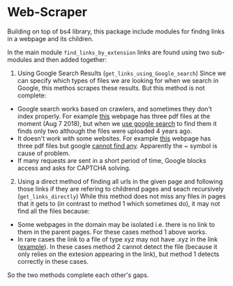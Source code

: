 # Web-Scraper
Building on top of bs4 library, this package include modules for findng links in a webpage and its children.

In the main module `find_links_by_extension` links are found using two sub-modules and then added together:

1. Using Google Search Results (`get_links_using_Google_search`)
Since we can specify which types of files we are looking for when we search in Google, this methos scrapes these results.
But this method is not complete:  
* Google search works based on crawlers, and sometimes they don't index properly. For example [this][1] webpage has three pdf files at the moment (Aug 7 2018), but when we [use google search][2] to find them it finds only two  although the files were uploaded 4 years ago.  
* It doesn't work with some websites. For example [this][3] webpage  has three pdf files but google [cannot find any][4]. Apparently the ~ symbol is cause of problem.  
* If many requests are sent in a short period of time, Google blocks access and asks for CAPTCHA solving.

2. Using a direct method of finding all urls in the given page and following those links if they are refering to childrend pages and seach recursively (`get_links_directly`)
While this method does not miss any files in pages that it gets to (in contrast to method 1 which sometimes do), it may not find all the files because:  
* Some webpages in the domain may be isolated i.e. there is no link to them in the parent pages. For these cases method 1 above works.  
* In rare cases the link to a file of type xyz may not have .xyz in the link ([example][5]). In these cases method 2 cannot detect the file (because it only relies on the extesion appearing in the link), but method 1 detects correctly in these cases.

So the two methods complete each other's gaps.

[1]: http://www.midi.gouv.qc.ca/publications/en/planification/
[2]: https://www.google.com/search?q=site%3Ahttp%3A%2F%2Fwww.midi.gouv.qc.ca%2Fpublications%2Fen%2Fplanification%2F+filetype%3Apdf
[3]: http://www.sfu.ca/~vvaezian/Summary/
[4]: https://www.google.com/search?q=site%3Ahttp%3A%2F%2Fwww.sfu.ca%2F~vvaezian%2FSummary%2F+filetype%3Apdf
[5]: http://www.sfu.ca/~robson/Random
